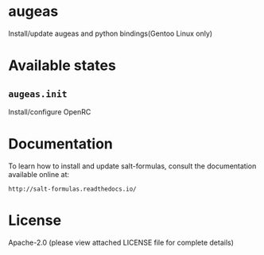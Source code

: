 augeas
======================

Install/update augeas and python bindings(Gentoo Linux only)

Available states
================

``augeas.init``
--------------------
Install/configure OpenRC

Documentation
======================

To learn how to install and update salt-formulas, consult the documentation
available online at:

    http://salt-formulas.readthedocs.io/

License
======================
Apache-2.0 (please view attached LICENSE file for complete details)
